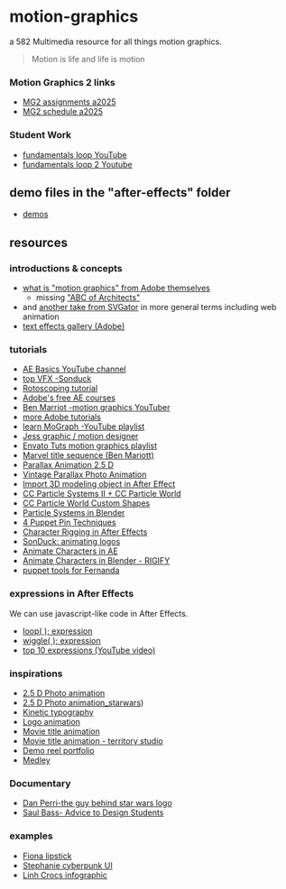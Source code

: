 # motion-graphics
a 582 Multimedia resource for all things motion graphics.

>Motion is life and life is motion

### Motion Graphics 2 links
  - [MG2 assignments a2025](/mg2-assignments-a2025.md)
  - [MG2 schedule a2025](/mg2-schedule-a2025.md)

### Student Work
  - [fundamentals loop YouTube](https://youtu.be/56JMW_uh92s)
  - [fundamentals loop 2 Youtube](https://youtu.be/Po6pBlqOiIU)

## demo files in the "after-effects" folder
- [demos](/after-effects/)

## resources
### introductions & concepts
  - [what is "motion graphics" from Adobe themselves](https://www.adobe.com/uk/creativecloud/animation/discover/motion-graphics.html)
    - missing ["ABC of Architects"](https://vimeo.com/56974716)
  - and [another take from SVGator](https://www.svgator.com/blog/motion-design-basics-guide/) in more general terms including web animation
  - [text effects gallery (Adobe)](https://blog.motionisland.com/after-effects-presets-text-animation/)


### tutorials
  - [AE Basics YouTube channel](https://www.youtube.com/@AfterEffectsBasics)
  - [top VFX -Sonduck](https://www.youtube.com/watch?v=8_yJQBs2JVI)
  - [Rotoscoping tutorial](https://youtu.be/eoOIrdb_0ko)
  - [Adobe's free AE courses](https://adobevideotraining.com/after-effects/introductory-courses/?utm_source=after-effects-product)
  - [Ben Marriot -motion graphics YouTuber](https://www.youtube.com/BenMarriott)
  - [more Adobe tutorials](https://www.youtube.com/playlist?list=PLzTRmaCL97qvBfveISskItJ04S0WPOEwT)
  - [learn MoGraph -YouTube playlist](https://www.youtube.com/@learnmograph)
  - [Jess graphic / motion designer](https://youtu.be/0N0NHlvMEWs?si=bwFFzlRHJleOhv11)
  - [Envato Tuts motion graphics playlist](https://www.youtube.com/playlist?list=PLgGbWId6zgaV9QYvGLQF_hWgTR5jk_s_q)
  - [Marvel title sequence (Ben Mariott)](https://blog.motionisland.com/after-effects-presets-text-animation/)
  - [Parallax Animation 2.5 D](https://www.youtube.com/watch?v=cVtqsvsHi3M)
  - [Vintage Parallax Photo Animation](https://www.youtube.com/watch?v=t7pDknj-AO4&t=47s)
  - [Import 3D modeling object in After Effect](https://helpx.adobe.com/ca/after-effects/using/import-3d-model.html)
  - [CC Particle Systems II + CC Particle World](https://www.youtube.com/watch?v=7Fp9207Ds5I&t=130s)
  - [CC Particle World Custom Shapes](https://www.youtube.com/watch?v=XxwxSXhU52Q)
  - [Particle Systems in Blender](https://www.youtube.com/watch?v=Lj2EBG2_ooQ)
  - [4 Puppet Pin Techniques](https://www.youtube.com/watch?v=Fqls8BOZ-u0)
  - [Character Rigging in After Effects](https://www.youtube.com/watch?v=iMuG6okkm58)
  - [SonDuck: animating logos](https://youtu.be/M2S-6ptUvus)
  - [Animate Characters in AE](https://www.youtube.com/watch?v=ojJUToDaVd0)
  - [Animate Characters in Blender - RIGIFY](https://www.youtube.com/watch?v=PKPo0-leJmU)
  - [puppet tools for Fernanda](https://youtu.be/Fqls8BOZ-u0)
    

### expressions in After Effects
We can use javascript-like code in After Effects.
 - [loop( ); expression](https://www.schoolofmotion.com/blog/loop-expression-after-effects)
 - [wiggle( ); expression](https://www.schoolofmotion.com/blog/wiggle-expression)
 - [top 10 expressions (YouTube video)](https://www.youtube.com/watch?v=wzg9ARFHu3E)

### inspirations
- [2.5 D Photo animation](https://www.instagram.com/andreimallmann/%E2%80%8B)
- [2.5 D Photo animation_starwars](https://www.willmacneil.com/portfolio/sky-movies-star-wars))
- [Kinetic typography](https://studiodumbar.com/work)
- [Logo animation](https://www.youtube.com/watch?v=l5ayGzKrsT4​)
- [Movie title animation](https://www.artofthetitle.com)
- [Movie title animation - territory studio](https://territorystudio.com/project-category/titles-design/)
- [Demo reel portfolio](https://www.behance.net/moodboard/219705849/SHOWREEL)
- [Medley](https://www.behance.net/moodboard/199249939/Motion)

### Documentary
- [Dan Perri-the guy behind star wars logo](https://www.artofthetitle.com/designer/dan-perri/)
- [Saul Bass- Advice to Design Students](https://www.youtube.com/watch?v=S7l0mIlzx_I)
  
### examples
  - [Fiona lipstick](https://youtu.be/Qj3ao-cCkxM)
  - [Stephanie cyberpunk UI](https://youtu.be/b8RWat82WtU)
  - [Linh Crocs infographic](https://youtu.be/ioxyoVER_Fk)

<!-- Lipstick: https://youtu.be/Qj3ao-cCkxM?si=w--mK5Tf7-ShFpjA

Infographic: https://youtu.be/4ENgHGR3Blo?si=zDe3pxM2qKxX7nxB

Drink Ad: https://youtu.be/2E0FqQoBsHc?si=nS2AtLNdVvTZ5U8f -->
